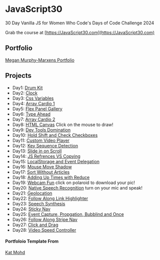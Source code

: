 ﻿

# JavaScript30

30 Day Vanilla JS for Women Who Code's Days of Code Challenge 2024

Grab the course at [https://JavaScript30.com](https://JavaScript30.com)
## Portfolio
[Megan Murphy-Marxens Portfolio](https://meganm672.github.io/JavaScript30/)
## Projects 

* Day1: [Drum Kit](https://meganm672.github.io/JavaScript30/01%20-%20JavaScript%20Drum%20Kit/)
* Day2: [Clock](https://meganm672.github.io/JavaScript30/02%20-%20JS%20and%20CSS%20Clock/)
* Day3: [Css Variables](https://meganm672.github.io/JavaScript30/03%20-%20CSS%20Variables/)
* Day4: [Array Cardio 1](https://meganm672.github.io/JavaScript30/04%20-%20Array%20Cardio%20Day%201/)
* Day5: [Flex Panel Gallery](https://meganm672.github.io/JavaScript30/05%20-%20Flex%20Panel%20Gallery/)
* Day6: [Type Ahead](https://meganm672.github.io/JavaScript30/06%20-%20Type%20Ahead/)
* Day7: [Array Cardio 2](https://meganm672.github.io/JavaScript30/07%20-%20Array%20Cardio%20Day%202/)
* Day8: [HTML Canvas](https://meganm672.github.io/JavaScript30/08%20-%20Fun%20with%20HTML5%20Canvas/) Click on the mouse to draw!
* Day9: [Dev Tools Domination](https://meganm672.github.io/JavaScript30/09%20-%20Dev%20Tools%20Domination)
* Day10: [Hold Shift and Check Checkboxes](https://meganm672.github.io/JavaScript30/10%20-%20Hold%20Shift%20and%20Check%20Checkboxes/index.html)
* Day11: [Custom Video Player](https://meganm672.github.io/JavaScript30/11%20-%20Custom%20Video%20Player/index.html)
* Day12: [Key Sequence Detection](https://meganm672.github.io/JavaScript30/12%20-%20Key%20Sequence%20Detection/index.html)
* Day13: [Slide in on Scroll](https://meganm672.github.io/JavaScript30/13%20-%20Slide%20in%20on%20Scroll/index.html)
* Day14: [JS Refrences VS Copying](https://meganm672.github.io/JavaScript30/14%20-%20JavaScript%20References%20VS%20Copying/index.html)
* Day15: [LocalStorage and Event Delegation](https://meganm672.github.io/JavaScript30/15%20-%20LocalStorage/index.html)
* Day16: [Mouse Move Shadow](https://meganm672.github.io/JavaScript30/16%20-%20Mouse%20Move%20Shadow/index.html)
* Day17: [Sort Without Articles](https://meganm672.github.io/JavaScript30/17%20-%20Sort%20Without%20Articles/index.html)
* Day18: [Adding Up Times with Reduce](https://meganm672.github.io/JavaScript30/18%20-%20Adding%20Up%20Times%20with%20Reduce/index.html)
* Day19: [Webcam Fun](https://meganm672.github.io/JavaScript30/19%20-%20Webcam%20Fun/index.html) click on polaroid to download your pic!
* Day20: [Native Speech Recognition](https://meganm672.github.io/JavaScript30/20%20-%20Speech%20Detection/index.html) turn on your mic and speak!
* Day21: [Geolocation](https://meganm672.github.io/JavaScript30/21%20-%20Geolocation/index.html)
* Day22: [Follow Along Link Highlighter](https://meganm672.github.io/JavaScript30/22%20-%20Follow%20Along%20Link%20Highlighter/index.html)
* Day23: [Speech Synthesis](https://meganm672.github.io/JavaScript30/23%20-%20Speech%20Synthesis/index.html)
* Day24: [Sticky Nav](https://meganm672.github.io/JavaScript30/24%20-%20Sticky%20Nav/index.html)
* Day25: [Event Capture, Propgation, Bubblind and Once](https://meganm672.github.io/JavaScript30/25%20-%20Event%20Capture,%20Propagation,%20Bubbling%20and%20Once/index.html)
* Day26: [Follow Along Stripe Nav](https://meganm672.github.io/JavaScript30/26%20-%20Stripe%20Follow%20Along%20Nav/index.html)
* Day27: [Click and Drag](https://meganm672.github.io/JavaScript30/27%20-%20Click%20and%20Drag/index.html)
* Day28: [Video Speed Controller](https://meganm672.github.io/JavaScript30/28%20-%20Video%20Speed%20Controller/index.html)

#### Portfoloio Template From 

[Kat Mohd](https://github.com/katmohd/JavaScript30/blob/main/README.md)

